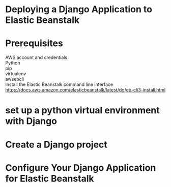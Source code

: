 # Deploying a Django Application to Elastic Beanstalk     

# Prerequisites    
AWS account and credentials   
Python   
pip    
virtualenv    
awsebcli     
Install the Elastic Beanstalk command line interface     
https://docs.aws.amazon.com/elasticbeanstalk/latest/dg/eb-cli3-install.html     

# set up a python virtual environment with Django   

# Create a Django project    

# Configure Your Django Application for Elastic Beanstalk    

